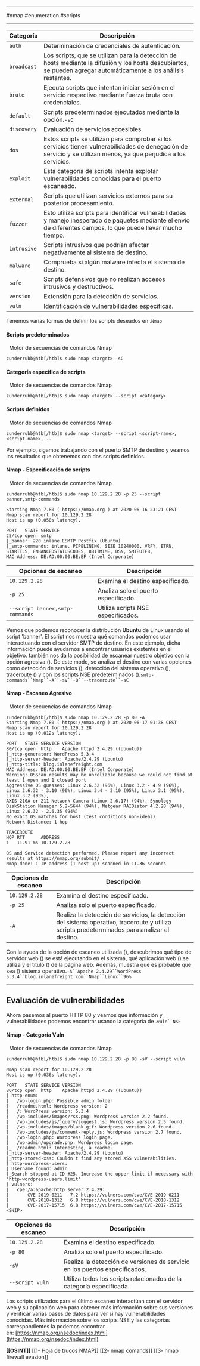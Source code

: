 
---------

#nmap #enumeration #scripts

---------

|**Categoría**|**Descripción**|
|---|---|
|`auth`|Determinación de credenciales de autenticación.|
|`broadcast`|Los scripts, que se utilizan para la detección de hosts mediante la difusión y los hosts descubiertos, se pueden agregar automáticamente a los análisis restantes.|
|`brute`|Ejecuta scripts que intentan iniciar sesión en el servicio respectivo mediante fuerza bruta con credenciales.|
|`default`|Scripts predeterminados ejecutados mediante la opción.`-sC`|
|`discovery`|Evaluación de servicios accesibles.|
|`dos`|Estos scripts se utilizan para comprobar si los servicios tienen vulnerabilidades de denegación de servicio y se utilizan menos, ya que perjudica a los servicios.|
|`exploit`|Esta categoría de scripts intenta explotar vulnerabilidades conocidas para el puerto escaneado.|
|`external`|Scripts que utilizan servicios externos para su posterior procesamiento.|
|`fuzzer`|Esto utiliza scripts para identificar vulnerabilidades y manejo inesperado de paquetes mediante el envío de diferentes campos, lo que puede llevar mucho tiempo.|
|`intrusive`|Scripts intrusivos que podrían afectar negativamente al sistema de destino.|
|`malware`|Comprueba si algún malware infecta el sistema de destino.|
|`safe`|Scripts defensivos que no realizan accesos intrusivos y destructivos.|
|`version`|Extensión para la detección de servicios.|
|`vuln`|Identificación de vulnerabilidades específicas.|

Tenemos varias formas de definir los scripts deseados en .`Nmap`

#### Scripts predeterminados

  Motor de secuencias de comandos Nmap

```shell-session
zunderrubb@htb[/htb]$ sudo nmap <target> -sC
```

#### Categoría específica de scripts

  Motor de secuencias de comandos Nmap

```shell-session
zunderrubb@htb[/htb]$ sudo nmap <target> --script <category>
```

#### Scripts definidos

  Motor de secuencias de comandos Nmap

```shell-session
zunderrubb@htb[/htb]$ sudo nmap <target> --script <script-name>,<script-name>,...
```

Por ejemplo, sigamos trabajando con el puerto SMTP de destino y veamos los resultados que obtenemos con dos scripts definidos.

#### Nmap - Especificación de scripts

  Motor de secuencias de comandos Nmap

```shell-session
zunderrubb@htb[/htb]$ sudo nmap 10.129.2.28 -p 25 --script banner,smtp-commands

Starting Nmap 7.80 ( https://nmap.org ) at 2020-06-16 23:21 CEST
Nmap scan report for 10.129.2.28
Host is up (0.050s latency).

PORT   STATE SERVICE
25/tcp open  smtp
|_banner: 220 inlane ESMTP Postfix (Ubuntu)
|_smtp-commands: inlane, PIPELINING, SIZE 10240000, VRFY, ETRN, STARTTLS, ENHANCEDSTATUSCODES, 8BITMIME, DSN, SMTPUTF8,
MAC Address: DE:AD:00:00:BE:EF (Intel Corporate)
```

|**Opciones de escaneo**|**Descripción**|
|---|---|
|`10.129.2.28`|Examina el destino especificado.|
|`-p 25`|Analiza solo el puerto especificado.|
|`--script banner,smtp-commands`|Utiliza scripts NSE especificados.|

Vemos que podemos reconocer la distribución **Ubuntu** de Linux usando el script 'banner'. El script nos muestra qué comandos podemos usar interactuando con el servidor SMTP de destino. En este ejemplo, dicha información puede ayudarnos a encontrar usuarios existentes en el objetivo. también nos da la posibilidad de escanear nuestro objetivo con la opción agresiva (). De este modo, se analiza el destino con varias opciones como detección de servicios (), detección del sistema operativo (), traceroute () y con los scripts NSE predeterminados ().`smtp-commands``Nmap``-A``-sV``-O``--traceroute``-sC`

#### Nmap - Escaneo Agresivo

  Motor de secuencias de comandos Nmap

```shell-session
zunderrubb@htb[/htb]$ sudo nmap 10.129.2.28 -p 80 -A
Starting Nmap 7.80 ( https://nmap.org ) at 2020-06-17 01:38 CEST
Nmap scan report for 10.129.2.28
Host is up (0.012s latency).

PORT   STATE SERVICE VERSION
80/tcp open  http    Apache httpd 2.4.29 ((Ubuntu))
|_http-generator: WordPress 5.3.4
|_http-server-header: Apache/2.4.29 (Ubuntu)
|_http-title: blog.inlanefreight.com
MAC Address: DE:AD:00:00:BE:EF (Intel Corporate)
Warning: OSScan results may be unreliable because we could not find at least 1 open and 1 closed port
Aggressive OS guesses: Linux 2.6.32 (96%), Linux 3.2 - 4.9 (96%), Linux 2.6.32 - 3.10 (96%), Linux 3.4 - 3.10 (95%), Linux 3.1 (95%), Linux 3.2 (95%), 
AXIS 210A or 211 Network Camera (Linux 2.6.17) (94%), Synology DiskStation Manager 5.2-5644 (94%), Netgear RAIDiator 4.2.28 (94%), 
Linux 2.6.32 - 2.6.35 (94%)
No exact OS matches for host (test conditions non-ideal).
Network Distance: 1 hop

TRACEROUTE
HOP RTT      ADDRESS
1   11.91 ms 10.129.2.28

OS and Service detection performed. Please report any incorrect results at https://nmap.org/submit/ .
Nmap done: 1 IP address (1 host up) scanned in 11.36 seconds
```

|**Opciones de escaneo**|**Descripción**|
|---|---|
|`10.129.2.28`|Examina el destino especificado.|
|`-p 25`|Analiza solo el puerto especificado.|
|`-A`|Realiza la detección de servicios, la detección del sistema operativo, traceroute y utiliza scripts predeterminados para analizar el destino.|

Con la ayuda de la opción de escaneo utilizada (), descubrimos qué tipo de servidor web () se está ejecutando en el sistema, qué aplicación web () se utiliza y el título () de la página web. Además, muestra que es probable que sea () sistema operativo.`-A``Apache 2.4.29``WordPress 5.3.4``blog.inlanefreight.com``Nmap``Linux``96%`

---

## Evaluación de vulnerabilidades

Ahora pasemos al puerto HTTP 80 y veamos qué información y vulnerabilidades podemos encontrar usando la categoría de .`vuln``NSE`

#### Nmap - Categoría Vuln

  Motor de secuencias de comandos Nmap

```shell-session
zunderrubb@htb[/htb]$ sudo nmap 10.129.2.28 -p 80 -sV --script vuln 

Nmap scan report for 10.129.2.28
Host is up (0.036s latency).

PORT   STATE SERVICE VERSION
80/tcp open  http    Apache httpd 2.4.29 ((Ubuntu))
| http-enum:
|   /wp-login.php: Possible admin folder
|   /readme.html: Wordpress version: 2
|   /: WordPress version: 5.3.4
|   /wp-includes/images/rss.png: Wordpress version 2.2 found.
|   /wp-includes/js/jquery/suggest.js: Wordpress version 2.5 found.
|   /wp-includes/images/blank.gif: Wordpress version 2.6 found.
|   /wp-includes/js/comment-reply.js: Wordpress version 2.7 found.
|   /wp-login.php: Wordpress login page.
|   /wp-admin/upgrade.php: Wordpress login page.
|_  /readme.html: Interesting, a readme.
|_http-server-header: Apache/2.4.29 (Ubuntu)
|_http-stored-xss: Couldn't find any stored XSS vulnerabilities.
| http-wordpress-users:
| Username found: admin
|_Search stopped at ID #25. Increase the upper limit if necessary with 'http-wordpress-users.limit'
| vulners:
|   cpe:/a:apache:http_server:2.4.29:
|     	CVE-2019-0211	7.2	https://vulners.com/cve/CVE-2019-0211
|     	CVE-2018-1312	6.8	https://vulners.com/cve/CVE-2018-1312
|     	CVE-2017-15715	6.8	https://vulners.com/cve/CVE-2017-15715
<SNIP>
```

|**Opciones de escaneo**|**Descripción**|
|---|---|
|`10.129.2.28`|Examina el destino especificado.|
|`-p 80`|Analiza solo el puerto especificado.|
|`-sV`|Realiza la detección de versiones de servicio en los puertos especificados.|
|`--script vuln`|Utiliza todos los scripts relacionados de la categoría especificada.|

Los scripts utilizados para el último escaneo interactúan con el servidor web y su aplicación web para obtener más información sobre sus versiones y verificar varias bases de datos para ver si hay vulnerabilidades conocidas. Más información sobre los scripts NSE y las categorías correspondientes la podemos encontrar en: [https://nmap.org/nsedoc/index.html](https://nmap.org/nsedoc/index.html)


**[[OSINT]]**
[[1- Hoja de trucos NMAP]]
[[2- nmap comands]]
[[3- nmap firewall evasion]]